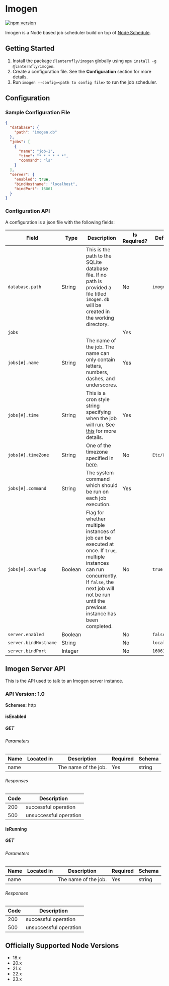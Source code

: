 # Imogen

[![npm version](https://img.shields.io/npm/v/@lanternfly/imogen.svg?style=flat)](https://www.npmjs.com/package/@lanternfly/imogen)

Imogen is a Node based job scheduler build on top of [Node Schedule](https://www.npmjs.com/package/node-schedule).

## Getting Started

1. Install the package `@lanternfly/imogen` globally using `npm install -g @lanternfly/imogen`.
2. Create a configuration file. See the **Configuration** section for more details.
3. Run `imogen --config=<path to config file>` to run the job scheduler.

## Configuration

### Sample Configuration File

```json
{
  "database": {
    "path": "imogen.db"
  },
  "jobs": [
    {
      "name": "job-1",
      "time": "* * * * * *",
      "command": "ls"
    }
  ],
  "server": {
    "enabled": true,
    "bindHostname": "localhost",
    "bindPort": 16061
  }
}
```

### Configuration API

A configuration is a json file with the following fields:

| Field                 | Type    | Description                                                                                                                                                                                                      | Is Required? | Default     |
|-----------------------|---------|------------------------------------------------------------------------------------------------------------------------------------------------------------------------------------------------------------------|--------------|-------------|
| `database.path`       | String  | This is the path to the SQLite database file. If no path is provided a file titled `imogen.db` will be created in the working directory.                                                                         | No           | `imogen.db` |
| `jobs`                |         |                                                                                                                                                                                                                  | Yes          |             |
| `jobs[#].name`        | String  | The name of the job. The name can only contain letters, numbers, dashes, and underscores.                                                                                                                        | Yes          |             |
| `jobs[#].time`        | String  | This is a cron style string specifying when the job will run. See [this](https://www.npmjs.com/package/node-schedule#cron-style-scheduling) for more details.                                                    | Yes          |             |
| `jobs[#].timeZone`    | String  | One of the timezone specified in [here](https://en.wikipedia.org/wiki/List_of_tz_database_time_zones).                                                                                                           | No           | `Etc/UTC`   |
| `jobs[#].command`     | String  | The system command which should be run on each job execution.                                                                                                                                                    | Yes          |             |
| `jobs[#].overlap`     | Boolean | Flag for whether multiple instances of job can be executed at once. If `true`, multiple instances can run concurrently. If `false`, the next job will not be run until the previous instance has been completed. | No           | `true`      |
| `server.enabled`      | Boolean |                                                                                                                                                                                                                  | No           | `false`     |
| `server.bindHostname` | String  |                                                                                                                                                                                                                  | No           | `localhost` |
| `server.bindPort`     | Integer |                                                                                                                                                                                                                  | No           | `16061`     |

## Imogen Server API
This is the API used to talk to an Imogen server instance.

### API Version: 1.0

**Schemes:** http

#### isEnabled

##### GET
###### Parameters

| Name | Located in | Description | Required | Schema |
| ---- | ---------- | ----------- | -------- | ------ |
| name |  | The name of the job. | Yes | string |

###### Responses

| Code | Description |
| ---- | ----------- |
| 200 | successful operation |
| 500 | unsuccessful operation |

#### isRunning

##### GET
###### Parameters

| Name | Located in | Description | Required | Schema |
| ---- | ---------- | ----------- | -------- | ------ |
| name |  | The name of the job. | Yes | string |

###### Responses

| Code | Description |
| ---- | ----------- |
| 200 | successful operation |
| 500 | unsuccessful operation |

## Officially Supported Node Versions

- 18.x
- 20.x
- 21.x
- 22.x
- 23.x